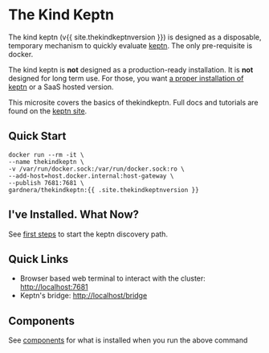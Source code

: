 # The Kind Keptn

The kind keptn (v{{ site.thekindkeptnversion }}) is designed as a disposable, temporary mechanism to quickly evaluate [keptn](https://keptn.sh). The only pre-requisite is docker.

The kind keptn is **not** designed as a production-ready installation. It is **not** designed for long term use. For those, you want [a proper installation of keptn](https://keptn.sh/docs/quickstart) or a SaaS hosted version.

This microsite covers the basics of thekindkeptn. Full docs and tutorials are found on the [keptn site](https://keptn.sh).

## Quick Start

```
docker run --rm -it \
--name thekindkeptn \
-v /var/run/docker.sock:/var/run/docker.sock:ro \
--add-host=host.docker.internal:host-gateway \
--publish 7681:7681 \
gardnera/thekindkeptn:{{ .site.thekindkeptnversion }}
```

## I've Installed. What Now?

See [first steps](first-steps.md) to start the keptn discovery path.

## Quick Links
- Browser based web terminal to interact with the cluster: [http://localhost:7681](http://localhost:7681)
- Keptn's bridge: [http://localhost/bridge](http://localhost/bridge)

## Components

See [components](components.md) for what is installed when you run the above command
